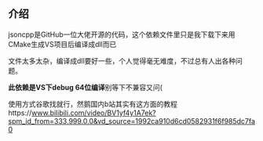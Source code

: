 ## 介绍

jsoncpp是GitHub一位大佬开源的代码，这个依赖文件里只是我下载下来用CMake生成VS项目后编译成dll而已

文件太多太杂，编译成dll要好一些，个人觉得毫无难度，不过总有人出各种问题。

**此依赖是VS下debug 64位编译**别等下不兼容又问(

使用方式谷歌找就行，然鹅国内b站其实有这方面的教程https://www.bilibili.com/video/BV1yf4y1A7ek?spm_id_from=333.999.0.0&vd_source=1992ca910d6cd0582931f6f985dc7fa0
